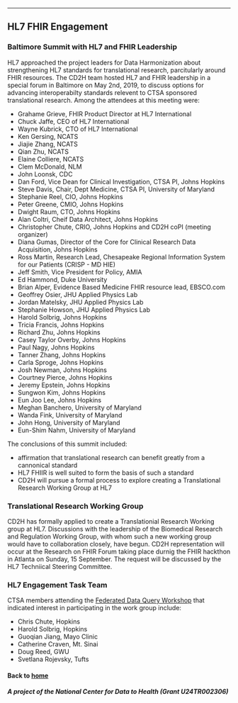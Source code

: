 ---
## HL7 FHIR Engagement
### Baltimore Summit with HL7 and FHIR Leadership

HL7 approached the project leaders for Data Harmonization about strengthening HL7 standards for translational research, parcitularly around FHIR resources.  The CD2H team hosted HL7 and FHIR leadership in a special forum in Baltimore on May 2nd, 2019, to discuss options for advancing interoperabilty standards relevent to CTSA sponsored translational research.  Among the attendees at this meeting were:

* Grahame Grieve, FHIR Product Director at HL7 International
* Chuck Jaffe, CEO of HL7 International
* Wayne Kubrick, CTO of HL7 International
* Ken Gersing, NCATS
* Jiajie Zhang, NCATS
* Qian Zhu, NCATS
* Elaine Colliere, NCATS
* Clem McDonald, NLM
* John Loonsk, CDC
* Dan Ford, Vice Dean for Clinical Investigation, CTSA PI, Johns Hopkins
* Steve Davis, Chair, Dept Medicine, CTSA PI, University of Maryland
* Stephanie Reel, CIO, Johns Hopkins
* Peter Greene, CMIO, Johns Hopkins
* Dwight Raum, CTO, Johns Hopkins
* Alan Coltri, Cheif Data Architect, Johns Hopkins
* Christopher Chute, CRIO, Johns Hopkins and CD2H coPI (meeting organizer)
* Diana Gumas, Director of the Core for Clinical Research Data Acquisition, Johns Hopkins
* Ross Martin, Research Lead, Chesapeake Regional Information System for our Patients (CRISP - MD HIE)
* Jeff Smith, Vice President for Policy, AMIA
* Ed Hammond, Duke University
* Brian Alper, Evidence Based Medicine FHIR resource lead, EBSCO.com
* Geoffrey Osier, JHU Applied Physics Lab
* Jordan Matelsky, JHU Applied Physics Lab
* Stephanie Howson, JHU Applied Physics Lab
* Harold Solbrig, Johns Hopkins
* Tricia Francis, Johns Hopkins
* Richard Zhu, Johns Hopkins
* Casey Taylor Overby, Johns Hopkins
* Paul Nagy, Johns Hopkins
* Tanner Zhang,  Johns Hopkins
* Carla Sproge, Johns Hopkins
* Josh Newman, Johns Hopkins
* Courtney Pierce, Johns Hopkins
* Jeremy Epstein, Johns Hopkins 
* Sungwon Kim, Johns Hopkins 
* Eun Joo Lee,  Johns Hopkins
* Meghan Banchero, University of Maryland
* Wanda Fink, University of Maryland
* John Hong, University of Maryland
* Eun-Shim Nahm, University of Maryland

The conclusions of this summit included:
* affirmation that translational research can benefit greatly from a cannonical standard
* HL7 FHIIR is well suited to form the basis of such a standard
* CD2H will pursue a formal process to explore creating a Translational Research Working Group at HL7

### Translational Research Working Group

CD2H has formally applied to create a Translationial Research Working group at HL7.  Discussions with the leadership of the Biomedical Research and Regulation Working Group, with whom such a new working group would have to collaboration closely, have begun.  CD2H representation will occur at the Research on FHIR Forum taking place durnig the FHIR hackthon in Atlanta on Sunday, 15 September.  The request will be discussed by the HL7 Techniical Steering Committee.

### HL7 Engagement Task Team

CTSA members attending the [Federated Data Query Workshop](https://data2health.github.io/data-harmonization/pages/BaltimoreWorkshop.html) that indicated interest in participating in the work group include:
* Chris Chute, Hopkins
* Harold Solbrig, Hopkins
* Guoqian Jiang, Mayo Clinic
* Catherine Craven, Mt. Sinai
* Doug Reed, GWU
* Svetlana Rojevsky, Tufts

#### Back to [home](https://data2health.github.io/data-harmonization/)

##### A project of the National Center for Data to Health (Grant U24TR002306)
